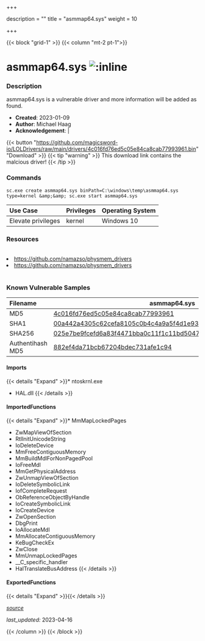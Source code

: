 +++

description = ""
title = "asmmap64.sys"
weight = 10

+++


{{< block "grid-1" >}}
{{< column "mt-2 pt-1">}}


# asmmap64.sys ![:inline](/images/twitter_verified.png) 


### Description

asmmap64.sys is a vulnerable driver and more information will be added as found.

- **Created**: 2023-01-09
- **Author**: Michael Haag
- **Acknowledgement**:  | [](https://twitter.com/)

{{< button "https://github.com/magicsword-io/LOLDrivers/raw/main/drivers/4c016fd76ed5c05e84ca8cab77993961.bin" "Download" >}}
{{< tip "warning" >}}
This download link contains the malcious driver!
{{< /tip >}}

### Commands

```
sc.exe create asmmap64.sys binPath=C:\windows\temp\asmmap64.sys type=kernel &amp;&amp; sc.exe start asmmap64.sys
```

| Use Case | Privileges | Operating System | 
|:---- | ---- | ---- |
| Elevate privileges | kernel | Windows 10 |

### Resources
<br>
<li><a href=" https://github.com/namazso/physmem_drivers"> https://github.com/namazso/physmem_drivers</a></li>
<li><a href="https://github.com/namazso/physmem_drivers">https://github.com/namazso/physmem_drivers</a></li>
<br>

### Known Vulnerable Samples

| Filename | asmmap64.sys |
|:---- | ---- | 
| MD5 | <a href="https://www.virustotal.com/gui/file/4c016fd76ed5c05e84ca8cab77993961">4c016fd76ed5c05e84ca8cab77993961</a> |
| SHA1 | <a href="https://www.virustotal.com/gui/file/00a442a4305c62cefa8105c0b4c4a9a5f4d1e93b">00a442a4305c62cefa8105c0b4c4a9a5f4d1e93b</a> |
| SHA256 | <a href="https://www.virustotal.com/gui/file/025e7be9fcefd6a83f4471bba0c11f1c11bd5047047d26626da24ee9a419cdc4">025e7be9fcefd6a83f4471bba0c11f1c11bd5047047d26626da24ee9a419cdc4</a> |
| Authentihash MD5 | <a href="https://www.virustotal.com/gui/search/authentihash%253A882ef4da71bcb67204bdec731afe1c94">882ef4da71bcb67204bdec731afe1c94</a> || Authentihash SHA1 | <a href="https://www.virustotal.com/gui/search/authentihash%253A734f215383ef61350c2da97dea53589ede21a3d2">734f215383ef61350c2da97dea53589ede21a3d2</a> || Authentihash SHA256 | <a href="https://www.virustotal.com/gui/search/authentihash%253Aab300e7e0d5d540900dbe11495b8d6788039d1cffb22e2dc2304b730a71eec97">ab300e7e0d5d540900dbe11495b8d6788039d1cffb22e2dc2304b730a71eec97</a> || Publisher | ASUSTeK Computer Inc. || Signature | ASUSTeK Computer Inc., VeriSign Class 3 Code Signing 2004 CA, VeriSign Class 3 Public Primary CA   || Company | ASUS || Description | Memory mapping Driver || Product | ATK Generic Function Service || OriginalFilename | asmmap.sys |
#### Imports
{{< details "Expand" >}}* ntoskrnl.exe
* HAL.dll
{{< /details >}}
#### ImportedFunctions
{{< details "Expand" >}}* MmMapLockedPages
* ZwMapViewOfSection
* RtlInitUnicodeString
* IoDeleteDevice
* MmFreeContiguousMemory
* MmBuildMdlForNonPagedPool
* IoFreeMdl
* MmGetPhysicalAddress
* ZwUnmapViewOfSection
* IoDeleteSymbolicLink
* IofCompleteRequest
* ObReferenceObjectByHandle
* IoCreateSymbolicLink
* IoCreateDevice
* ZwOpenSection
* DbgPrint
* IoAllocateMdl
* MmAllocateContiguousMemory
* KeBugCheckEx
* ZwClose
* MmUnmapLockedPages
* __C_specific_handler
* HalTranslateBusAddress
{{< /details >}}
#### ExportedFunctions
{{< details "Expand" >}}{{< /details >}}



[*source*](https://github.com/magicsword-io/LOLDrivers/tree/main/yaml/asmmap64.yaml)

*last_updated:* 2023-04-16








{{< /column >}}
{{< /block >}}
